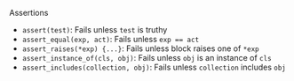 Assertions

- `assert(test)`: Fails unless `test` is truthy
- `assert_equal(exp, act)`: Fails unless `exp == act`
- `assert_raises(*exp) {...}`: Fails unless block raises one of `*exp`
- `assert_instance_of(cls, obj)`: Fails unless `obj` is an instance of `cls`
- `assert_includes(collection, obj)`: Fails unless `collection` includes `obj`


